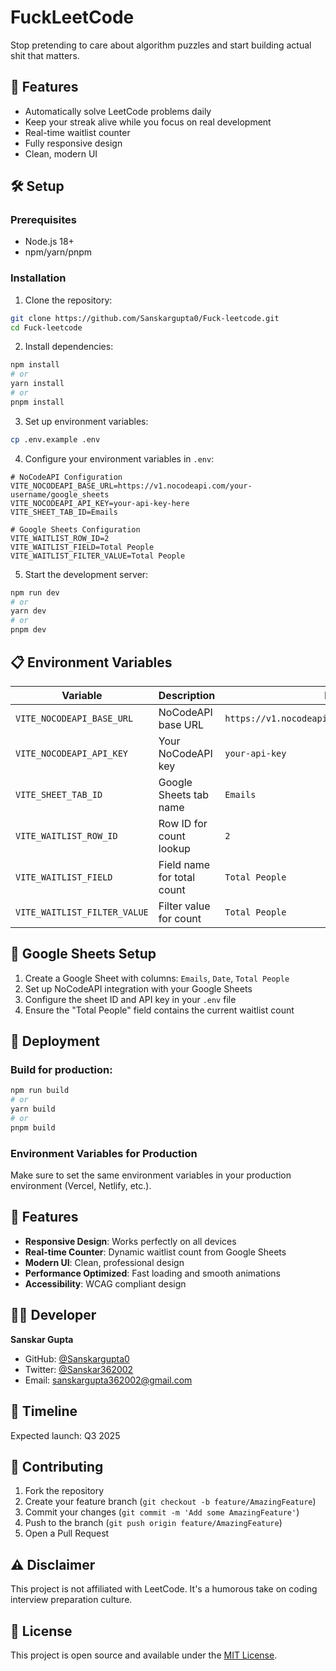 # FuckLeetCode

Stop pretending to care about algorithm puzzles and start building actual shit that matters.

## 🚀 Features

- Automatically solve LeetCode problems daily
- Keep your streak alive while you focus on real development
- Real-time waitlist counter
- Fully responsive design
- Clean, modern UI

## 🛠️ Setup

### Prerequisites

- Node.js 18+ 
- npm/yarn/pnpm

### Installation

1. Clone the repository:
```bash
git clone https://github.com/Sanskargupta0/Fuck-leetcode.git
cd Fuck-leetcode
```

2. Install dependencies:
```bash
npm install
# or
yarn install
# or
pnpm install
```

3. Set up environment variables:
```bash
cp .env.example .env
```

4. Configure your environment variables in `.env`:
```env
# NoCodeAPI Configuration
VITE_NOCODEAPI_BASE_URL=https://v1.nocodeapi.com/your-username/google_sheets
VITE_NOCODEAPI_API_KEY=your-api-key-here
VITE_SHEET_TAB_ID=Emails

# Google Sheets Configuration
VITE_WAITLIST_ROW_ID=2
VITE_WAITLIST_FIELD=Total People
VITE_WAITLIST_FILTER_VALUE=Total People
```

5. Start the development server:
```bash
npm run dev
# or
yarn dev
# or
pnpm dev
```

## 📋 Environment Variables

| Variable | Description | Example |
|----------|-------------|---------|
| `VITE_NOCODEAPI_BASE_URL` | NoCodeAPI base URL | `https://v1.nocodeapi.com/username/google_sheets` |
| `VITE_NOCODEAPI_API_KEY` | Your NoCodeAPI key | `your-api-key` |
| `VITE_SHEET_TAB_ID` | Google Sheets tab name | `Emails` |
| `VITE_WAITLIST_ROW_ID` | Row ID for count lookup | `2` |
| `VITE_WAITLIST_FIELD` | Field name for total count | `Total People` |
| `VITE_WAITLIST_FILTER_VALUE` | Filter value for count | `Total People` |

## 🔧 Google Sheets Setup

1. Create a Google Sheet with columns: `Emails`, `Date`, `Total People`
2. Set up NoCodeAPI integration with your Google Sheets
3. Configure the sheet ID and API key in your `.env` file
4. Ensure the "Total People" field contains the current waitlist count

## 🚀 Deployment

### Build for production:
```bash
npm run build
# or
yarn build
# or
pnpm build
```

### Environment Variables for Production

Make sure to set the same environment variables in your production environment (Vercel, Netlify, etc.).

## 🎯 Features

- **Responsive Design**: Works perfectly on all devices
- **Real-time Counter**: Dynamic waitlist count from Google Sheets
- **Modern UI**: Clean, professional design
- **Performance Optimized**: Fast loading and smooth animations
- **Accessibility**: WCAG compliant design

## 👨‍💻 Developer

**Sanskar Gupta**
- GitHub: [@Sanskargupta0](https://github.com/Sanskargupta0)
- Twitter: [@Sanskar362002](https://x.com/Sanskar362002)
- Email: sanskargupta362002@gmail.com

## 📅 Timeline

Expected launch: Q3 2025

## 🤝 Contributing

1. Fork the repository
2. Create your feature branch (`git checkout -b feature/AmazingFeature`)
3. Commit your changes (`git commit -m 'Add some AmazingFeature'`)
4. Push to the branch (`git push origin feature/AmazingFeature`)
5. Open a Pull Request

## ⚠️ Disclaimer

This project is not affiliated with LeetCode. It's a humorous take on coding interview preparation culture.

## 📄 License

This project is open source and available under the [MIT License](LICENSE).
